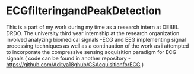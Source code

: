 # ECGfilteringandPeakDetection
This is a part of my work during my time as a research intern at DEBEL DRDO. The university third year internship at the research organization involved analyzing biomedical signals -ECG and EEG implementing signal processing techniques 
as well as a continuation of the work as i attempted to incorporate the compressive sensing acquisition paradigm for ECG signals ( code can be found in another repository - https://github.com/Aditya18ghub/CSAcquisitionforECG ) 
